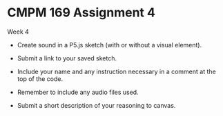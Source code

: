 # CMPM 169 Assignment 4
Week 4
* Create sound in a P5.js sketch (with or without a visual element).

* Submit a link to your saved sketch. 

* Include your name and any instruction necessary in a comment at the top of the code.

* Remember to include any audio files used.

* Submit a short description of your reasoning to canvas.
